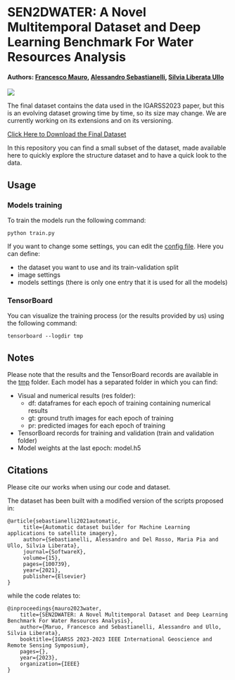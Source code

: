 # SEN2DWATER: A Novel Multitemporal Dataset and Deep Learning Benchmark For Water Resources Analysis
#### Authors: [Francesco Mauro](https://github.com/francescomauro1998), [Alessandro Sebastianelli](https://alessandrosebastianelli.github.io/), [Silvia Liberata Ullo](https://github.com/silvullo64)

![](imgs/dataset.png)

The final dataset contains the data used in the IGARSS2023 paper, but this is an evolving dataset growing time by time, so its size may change. We are currently working on its extensions and on its versioning. 

[Click Here to Download the Final Dataset](https://drive.google.com/drive/folders/1AYt8UYmgnTpeIDLY_4IFA_5LEBwYwaY8?usp=share_link)

In this repository you can find a small subset of the dataset, made available here to quickly explore the structure dataset and to have a quick look to the data.

## Usage

### Models training

To train the models run the following command:

`
	python train.py
`

If you want to change some settings, you can edit the [config file](config.py). Here you can define:
- the dataset you want to use and its train-validation split 
- image settings
- models settings (there is only one entry that it is used for all the models)

### TensorBoard

You can visualize the training process (or the results provided by us) using the following command:

`
tensorboard --logdir tmp
`
 
## Notes

Please note that the results and the TensorBoard records are available in the [tmp](tmp) folder. Each model has a separated folder in which you can find:

- Visual and numerical results (res folder):
	- df: dataframes for each epoch of training containing numerical results
	- gt: ground truth images for each epoch of training
	- pr: predicted images for each epoch of training
- TensorBoard records for training and validation (train and validation folder)
- Model weights at the last epoch: model.h5

## Citations
Please cite our works when using our code and dataset.

The dataset has been built with a modified version of the scripts proposed in:

	@article{sebastianelli2021automatic,
 		 title={Automatic dataset builder for Machine Learning applications to satellite imagery},
  		 author={Sebastianelli, Alessandro and Del Rosso, Maria Pia and Ullo, Silvia Liberata},
 		 journal={SoftwareX},
 	 	 volume={15},
  		 pages={100739},
  		 year={2021},
  		 publisher={Elsevier}
	}

while the code relates to:

	@inproceedings{mauro2023water,
		title={SEN2DWATER: A Novel Multitemporal Dataset and Deep Learning Benchmark For Water Resources Analysis},
		author={Maruo, Francesco and Sebastianelli, Alessandro and Ullo, Silvia Liberata},
		booktitle={IGARSS 2023-2023 IEEE International Geoscience and Remote Sensing Symposium},
		pages={},
		year={2023},
		organization={IEEE}
	}


